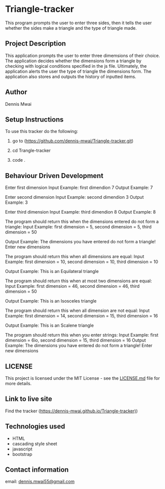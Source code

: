 # Triangle-tracker

This program prompts the user to enter three sides, then it tells the user whether the sides make a triangle and the type of triangle made.

## Project Description

This application prompts the user to enter three dimemsions of their choice. The application decides whether the dimensions form a triangle by checking with logical conditions specified in the js file. Ultimately, the application alerts the user the type of triangle the dimensions form. The application also stores and outputs the history of inputted items.  

## Author

Dennis Mwai

## Setup Instructions

To use this tracker do the following:

1. go to (<https://github.com/dennis-mwai/Triangle-tracker.git>)

2. cd Trangle-tracker
3. code .

## Behaviour Driven Development

Enter first dimension
Input Example: first dimendion 7
Output Example: 7

Enter second dimension
Input Example: second dimendion 3
Output Example: 3

Enter third dimension
Input Example: third dimendion 8
Output Example: 8

The program should return this when the dimensions entered do not form a triangle:
Input Example: first dimension = 5, second dimension = 5, third dimension = 50

Output Example: The dimensions you have entered do not form a triangle! Enter new dimensions

The program should return this when all dimensions are equal:
Input Example: first dimension = 10, second dimension = 10, third dimension = 10

Output Example: This is an Equilateral triangle

The program should return this when at most two dimensions are equal:
Input Example: first dimension = 46, second dimension = 46, third dimension = 50

Output Example: This is an Isosceles triangle

The program should return this when all dimension are not equal:
Input Example: first dimension = 14, second dimension = 15, third dimension = 16

Output Example: This is an Scalene triangle

The program should return this when you enter strings:
Input Example: first dimension = 6io, second dimension = 15, third dimension = 16
Output Example: The dimensions you have entered do not form a triangle! Enter new dimensions

## LICENSE

This project is licensed under the MIT License - see the [LICENSE.md](LICENSE) file for more details.

## Link to live site

Find the tracker (<https://dennis-mwai.github.io/Triangle-tracker)>)

## Technologies used

* HTML
* cascading style sheet
* javascript
* bootstrap

## Contact information

email: dennis.mwai55@gmail.com